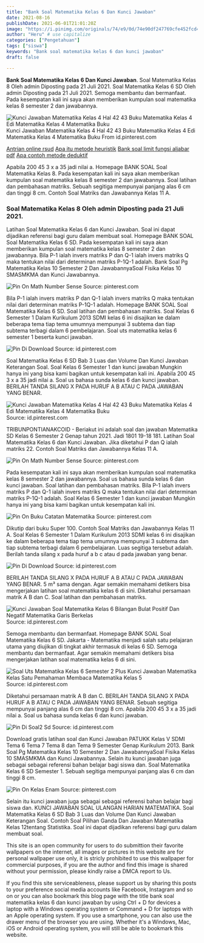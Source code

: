 ```yaml
---
title: "Bank Soal Matematika Kelas 6 Dan Kunci Jawaban"
date: 2021-08-16
publishDate: 2021-06-01T21:01:20Z
image: "https://i.pinimg.com/originals/74/e9/0d/74e90df247769cfe452fcd46cf86e8b0.jpg"
author: "Heru" # use capitalize
categories: ["Pengetahuan"]
tags: ["siswa"]
keywords: "Bank soal matematika kelas 6 dan kunci jawaban"
draft: false

---
```

<script type='text/javascript' src='//pl15944992.alternativecpmgate.com/6c/6f/d6/6c6fd630211742b4db132bd23b46b946.js'></script>
<script type='text/javascript' src='//pl15944975.alternativecpmgate.com/86/71/9a/86719ae0c65e9b2f7eb2905a08638c06.js'></script>
**Bank Soal Matematika Kelas 6 Dan Kunci Jawaban**. Soal Matematika Kelas 8 Oleh admin Diposting pada 21 Juli 2021. Soal Matematika Kelas 6 SD Oleh admin Diposting pada 21 Juli 2021. Semoga membantu dan bermanfaat. Pada kesempatan kali ini saya akan memberikan kumpulan soal matematika kelas 8 semester 2 dan jawabannya.

![Kunci Jawaban Matematika Kelas 4 Hal 42 43 Buku Matematika Kelas 4 Edi Matematika Kelas 4 Matematika Buku](https://i.pinimg.com/736x/d9/bd/60/d9bd60a9a4bd1e5e343b12a2f32ec033.jpg "Kunci Jawaban Matematika Kelas 4 Hal 42 43 Buku Matematika Kelas 4 Edi Matematika Kelas 4 Matematika Buku")
Kunci Jawaban Matematika Kelas 4 Hal 42 43 Buku Matematika Kelas 4 Edi Matematika Kelas 4 Matematika Buku From id.pinterest.com

[Antrian online rsud](/antrian-online-rsud/)
[Apa itu metode heuristik](/apa-itu-metode-heuristik/)
[Bank soal limit fungsi aljabar pdf](/bank-soal-limit-fungsi-aljabar-pdf/)
[Apa contoh metode deduktif](/apa-contoh-metode-deduktif/)

Apabila 200 45 3 x a 35 jadi nilai a. Homepage BANK SOAL Soal Matematika Kelas 8. Pada kesempatan kali ini saya akan memberikan kumpulan soal matematika kelas 8 semester 2 dan jawabannya. Soal latihan dan pembahasan matriks. Sebuah segitiga mempunyai panjang alas 6 cm dan tinggi 8 cm. Contoh Soal Matriks dan Jawabannya Kelas 11 A.

### Soal Matematika Kelas 8 Oleh admin Diposting pada 21 Juli 2021.

Latihan Soal Matematika Kelas 6 dan Kunci Jawaban. Soal ini dapat dijadikan referensi bagi guru dalam membuat soal. Homepage BANK SOAL Soal Matematika Kelas 6 SD. Pada kesempatan kali ini saya akan memberikan kumpulan soal matematika kelas 8 semester 2 dan jawabannya. Bila P-1 ialah invers matriks P dan Q-1 ialah invers matriks Q maka tentukan nilai dari determinan matriks P-1Q-1 adalah. Bank Soal Pg Matematika Kelas 10 Semester 2 Dan JawabannyaSoal Fisika Kelas 10 SMASMKMA dan Kunci Jawabannya.


![Pin On Math Number Sense](https://i.pinimg.com/474x/f9/2c/7e/f92c7e366a4de0c1f69141ff412e8b2f.jpg "Pin On Math Number Sense")
Source: pinterest.com

Bila P-1 ialah invers matriks P dan Q-1 ialah invers matriks Q maka tentukan nilai dari determinan matriks P-1Q-1 adalah. Homepage BANK SOAL Soal Matematika Kelas 6 SD. Soal latihan dan pembahasan matriks. Soal Kelas 6 Semester 1 Dalam Kurikulum 2013 SDMI kelas 6 ini disajikan ke dalam beberapa tema tiap tema umumnya mempunyai 3 subtema dan tiap subtema terbagi dalam 6 pembelajaran. Soal uts matematika kelas 6 semester 1 beserta kunci jawaban.

![Pin Di Download](https://i.pinimg.com/originals/cb/0e/7e/cb0e7eb9696e1d57739d0c97fceddf06.png "Pin Di Download")
Source: id.pinterest.com

Soal Matematika Kelas 6 SD Bab 3 Luas dan Volume Dan Kunci Jawaban Keterangan Soal. Soal Kelas 6 Semester 1 dan kunci jawaban Mungkin hanya ini yang bisa kami bagikan untuk kesempatan kali ini. Apabila 200 45 3 x a 35 jadi nilai a. Soal us bahasa sunda kelas 6 dan kunci jawaban. BERILAH TANDA SILANG X PADA HURUF A B ATAU C PADA JAWABAN YANG BENAR.

![Kunci Jawaban Matematika Kelas 4 Hal 42 43 Buku Matematika Kelas 4 Edi Matematika Kelas 4 Matematika Buku](https://i.pinimg.com/736x/d9/bd/60/d9bd60a9a4bd1e5e343b12a2f32ec033.jpg "Kunci Jawaban Matematika Kelas 4 Hal 42 43 Buku Matematika Kelas 4 Edi Matematika Kelas 4 Matematika Buku")
Source: id.pinterest.com

TRIBUNPONTIANAKCOID - Beriakut ini adalah soal dan jawaban Matematika SD Kelas 6 Semester 2 Genap tahun 2021. Jadi 1801 19-18 181. Latihan Soal Matematika Kelas 6 dan Kunci Jawaban. Jika diketahui P dan Q ialah matriks 22. Contoh Soal Matriks dan Jawabannya Kelas 11 A.

![Pin On Math Number Sense](https://i.pinimg.com/736x/b5/c6/05/b5c605197ff70cd8a30849c2c582de79.jpg "Pin On Math Number Sense")
Source: pinterest.com

Pada kesempatan kali ini saya akan memberikan kumpulan soal matematika kelas 8 semester 2 dan jawabannya. Soal us bahasa sunda kelas 6 dan kunci jawaban. Soal latihan dan pembahasan matriks. Bila P-1 ialah invers matriks P dan Q-1 ialah invers matriks Q maka tentukan nilai dari determinan matriks P-1Q-1 adalah. Soal Kelas 6 Semester 1 dan kunci jawaban Mungkin hanya ini yang bisa kami bagikan untuk kesempatan kali ini.

![Pin On Buku Catatan Matematika](https://i.pinimg.com/originals/5e/98/85/5e98851fdeb4cf5bfe5a326944c85085.jpg "Pin On Buku Catatan Matematika")
Source: pinterest.com

Dikutip dari buku Super 100. Contoh Soal Matriks dan Jawabannya Kelas 11 A. Soal Kelas 6 Semester 1 Dalam Kurikulum 2013 SDMI kelas 6 ini disajikan ke dalam beberapa tema tiap tema umumnya mempunyai 3 subtema dan tiap subtema terbagi dalam 6 pembelajaran. Luas segitiga tersebut adalah. Berilah tanda silang x pada huruf a b c atau d pada jawaban yang benar.

![Pin Di Download](https://i.pinimg.com/564x/db/a1/d8/dba1d832e49e1489a5a8a3de18f1e9f7.jpg "Pin Di Download")
Source: id.pinterest.com

BERILAH TANDA SILANG X PADA HURUF A B ATAU C PADA JAWABAN YANG BENAR. 5 m³ sama dengan. Agar semakin memahami detikers bisa mengerjakan latihan soal matematika kelas 6 di sini. Diketahui persamaan matrik A B dan C. Soal latihan dan pembahasan matriks.

![Kunci Jawaban Soal Matematika Kelas 6 Bilangan Bulat Positif Dan Negatif Matematika Garis Berkelas](https://i.pinimg.com/474x/0c/a6/54/0ca6547fe50d1b6df0a1437270d440ea.jpg "Kunci Jawaban Soal Matematika Kelas 6 Bilangan Bulat Positif Dan Negatif Matematika Garis Berkelas")
Source: id.pinterest.com

Semoga membantu dan bermanfaat. Homepage BANK SOAL Soal Matematika Kelas 6 SD. Jakarta - Matematika menjadi salah satu pelajaran utama yang diujikan di tingkat akhir termasuk di kelas 6 SD. Semoga membantu dan bermanfaat. Agar semakin memahami detikers bisa mengerjakan latihan soal matematika kelas 6 di sini.

![Soal Uts Matematika Kelas 6 Semester 2 Plus Kunci Jawaban Matematika Kelas Satu Pemahaman Membaca Matematika Kelas 5](https://i.pinimg.com/originals/52/26/19/5226197ece7c3fca637e60d94d352250.png "Soal Uts Matematika Kelas 6 Semester 2 Plus Kunci Jawaban Matematika Kelas Satu Pemahaman Membaca Matematika Kelas 5")
Source: id.pinterest.com

Diketahui persamaan matrik A B dan C. BERILAH TANDA SILANG X PADA HURUF A B ATAU C PADA JAWABAN YANG BENAR. Sebuah segitiga mempunyai panjang alas 6 cm dan tinggi 8 cm. Apabila 200 45 3 x a 35 jadi nilai a. Soal us bahasa sunda kelas 6 dan kunci jawaban.

![Pin Di Soal2 Sd](https://i.pinimg.com/236x/da/9d/3f/da9d3f6418bf3b160343cdc8d0a14a0f.jpg "Pin Di Soal2 Sd")
Source: id.pinterest.com

Download gratis latihan soal dan Kunci Jawaban PATUKK Kelas V SDMI Tema 6 Tema 7 Tema 8 dan Tema 9 Semester Genap Kurikulum 2013. Bank Soal Pg Matematika Kelas 10 Semester 2 Dan JawabannyaSoal Fisika Kelas 10 SMASMKMA dan Kunci Jawabannya. Selain itu kunci jawaban juga sebagai sebagai referensi bahan belajar bagi siswa dan. Soal Matematika Kelas 6 SD Semester 1. Sebuah segitiga mempunyai panjang alas 6 cm dan tinggi 8 cm.

![Pin On Kelas Enam](https://i.pinimg.com/originals/74/e9/0d/74e90df247769cfe452fcd46cf86e8b0.jpg "Pin On Kelas Enam")
Source: pinterest.com

Selain itu kunci jawaban juga sebagai sebagai referensi bahan belajar bagi siswa dan. KUNCI JAWABAN SOAL ULANGAN HARIAN MATEMATIKA. Soal Matematika Kelas 6 SD Bab 3 Luas dan Volume Dan Kunci Jawaban Keterangan Soal. Contoh Soal Pilihan Ganda Dan Jawaban Matematika Kelas 12tentang Statistika. Soal ini dapat dijadikan referensi bagi guru dalam membuat soal.

This site is an open community for users to do submittion their favorite wallpapers on the internet, all images or pictures in this website are for personal wallpaper use only, it is stricly prohibited to use this wallpaper for commercial purposes, if you are the author and find this image is shared without your permission, please kindly raise a DMCA report to Us.

If you find this site serviceableness, please support us by sharing this posts to your preference social media accounts like Facebook, Instagram and so on or you can also bookmark this blog page with the title bank soal matematika kelas 6 dan kunci jawaban by using Ctrl + D for devices a laptop with a Windows operating system or Command + D for laptops with an Apple operating system. If you use a smartphone, you can also use the drawer menu of the browser you are using. Whether it's a Windows, Mac, iOS or Android operating system, you will still be able to bookmark this website.
